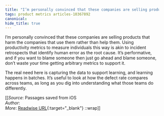 ```yaml
---
title: "I’m personally convinced that these companies are selling products that ..."
tags: product metrics articles-10367892
canonical: 
hide_title: true
---
```


I’m personally convinced that these companies are selling products that harm the companies that use them rather than help them. Using productivity metrics to measure individuals this way is akin to incident retrospects that identify human error as the root cause. It’s performative, and if you want to blame someone then just go ahead and blame someone, don’t waste your time getting arbitrary metrics to support it.

The real need here is capturing the data to support learning, and learning happens in batches. It’s useful to look at how the defect rate compares across teams, as long as you dig into understanding what those teams do differently.


[[_Source_: Passages saved from iOS<br>
_Author_: <br>
_More_: [Readwise URL](https://readwise.io/open/211860564){:target="_blank"}
::wrap]]